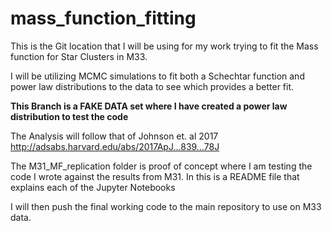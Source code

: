# mass_function_fitting

This is the Git location that I will be using for my work trying to fit the Mass function for Star Clusters in M33.

I will be utilizing MCMC simulations to fit both a Schechtar function and power law distributions to the data to see which provides a better fit. 

**This Branch is a FAKE DATA set where I have created a power law distribution to test the code**

The Analysis will follow that of Johnson et. al 2017 http://adsabs.harvard.edu/abs/2017ApJ...839...78J

The M31_MF_replication folder is proof of concept where I am testing the code I wrote against the results from M31.
In this is a README file that explains each of the Jupyter Notebooks

I will then push the final working code to the main repository to use on M33 data.
